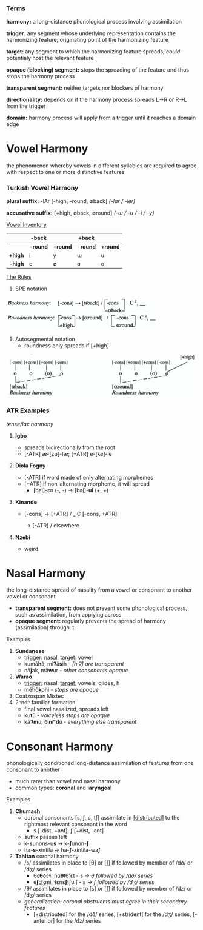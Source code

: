 ### Terms

**harmony:** a long-distance phonological process involving assimilation

**trigger:** any segment whose underlying representation contains the harmonizing feature; originating point of the harmonizing feature

**target:** any segment to which the harmonizing feature spreads; *could* potentialy host the relevant feature

**opaque (blocking) segment:** stops the spreading of the feature and thus stops the harmony process

**transparent segment:** neither targets nor blockers of harmony

**directionality:** depends on if the harmony process spreads L→R or R→L from the trigger

**domain:** harmony process will apply from a trigger until it reaches a domain edge

# Vowel Harmony

the phenomenon whereby vowels in different syllables are required to agree with respect to one or more distinctive features

### Turkish Vowel Harmony

**plural suffix:** -lAr [-high, -round, ∅back]   *(-lar / -ler)*

**accusative suffix:** [+high, ∅back, ∅round]   *(-ɯ / -u / -i / -y)*

<u>Vowel Inventory</u>

|           | -back      |            | +back      |            |
| --------- | ---------- | ---------- | ---------- | ---------- |
|           | **-round** | **+round** | **-round** | **+round** |
| **+high** | i          | y          | ɯ          | u          |
| **-high** | e          | ∅          | ɑ          | o          |

<u>The Rules</u>

1. SPE notation

<img src="images/28notation-spe.png" alt="vc" style="width:400px;" />

1. Autosegmental notation
   - roundness only spreads if [+high]

<img src="images/28notation-autoseg.png" alt="vc" style="width:550px;" />

### ATR Examples

*tense/lax harmony*

1. **Igbo**

   - spreads bidirectionally from the root
   - [-ATR] æ-[zʊ]-læ; [+ATR] e-[ke]-le

2. **Diola Fogny** 

   - [-ATR] if word made of only alternating morphemes
   - [+ATR] if non-alternating morpheme, it will spread
     - [baj]-ɛn (-, -) → [bəj]-**ul** (+, +)

3. **Kinande**

   - [-cons] → [+ATR] / _ C [-cons, +ATR]

     ​            → [-ATR] / elsewhere

4. **Nzebi**

   - weird

# Nasal Harmony

the long-distance spread of nasality from a vowel or consonant to another vowel or consonant

- **transparent segment:** does not prevent some phonological process, such as assimilation, from applying across
- **opaque segment:** regularly prevents the spread of harmony (assimilation) through it

Examples

1. **Sundanese**
   - <u>trigger:</u> nasal, <u>target:</u> vowel
   - kumã**h**ã, mĩ**ʔ**ã**s**ih - *[h ʔ] are transparent*
   - nã**j**ak, mã**w**ur - *other consonants opaque*
2. **Warao**
   - <u>trigger:</u> nasal, <u>target:</u> vowels, glides, h
   - mẽh̃õ**k**ohi - *stops are opaque*
3. Coatzospan Mixtec
4. 2^nd^ familiar formation
   - final vowel nasalized, spreads left
   - ku**t**ũ - *voiceless stops are opaque*
   - kã**ʔm**ũ, ðĩ**n**ĩ**ⁿd**ũ - *everything else transparent*

# Consonant Harmony

phonologically conditioned long-distance assimilation of features from one consonant to another

- much rarer than vowel and nasal harmony
- common types: **coronal** and **laryngeal**

Examples

1. **Chumash**
   - coronal consonants [s, ʃ, c, tʃ] assimilate in <u>[distributed]</u> to the rightmost relevant consonant in the word
     - s [-dist, +ant], ʃ [+dist, -ant]
   - suffix passes left
   - k-**s**unons-u**s** → k-**ʃ**unon-**ʃ**
   - ha-**s**-xintila → ha-**ʃ**-xintila-wa**ʃ**
2. **Tahltan** coronal harmony
   - /s/ assimilates in place to [θ] or [ʃ] if followed by member of /dð/ or /dʒ/ series
     - θɛ**θ**<u>ð</u>ɛɬ, nɑ**θ**<u>tθʼ</u>ɛt - *s → θ followed by /dð/ series*
     - e**ʃ**<u>dʒ</u>mi, ɬɛnɛ**ʃ**<u>tʃ</u>uːʃ - *s → ʃ followed by /dʒ/ series*
   - /θ/ assimilates in place to [s] or [ʃ] if followed by member of /dz/ or /dʒ/ series
   - *generalization: coronal obstruents must agree in their secondary features*
     - [+distributed] for the /dð/ series, [+strident] for the /dʒ/ series, [-anterior] for the /dz/ series





